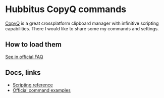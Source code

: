 # Hubbitus CopyQ commands

[CopyQ](https://hluk.github.io/CopyQ/) is a great crossplatform clipboard manager with infinitive scripting capabilities.
There I would like to share some my commands and settings.

## How to load them

[See in official FAQ](https://copyq.readthedocs.io/en/latest/faq.html#faq-share-commands)

## Docs, links

- [Scripting reference](https://copyq.readthedocs.io/en/latest/scripting.html)
- [Official command examples](https://copyq.readthedocs.io/en/latest/command-examples.html)
